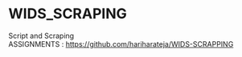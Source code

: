 # WIDS_SCRAPING
Script and Scraping<br>
ASSIGNMENTS : https://github.com/hariharateja/WIDS-SCRAPPING

